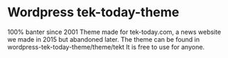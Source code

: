 # Wordpress tek-today-theme
100% banter since 2001
Theme made for tek-today.com, a news website we made in 2015 but abandoned later. 
The theme can be found in wordpress-tek-today-theme/theme/tekt
It is free to use for anyone.
